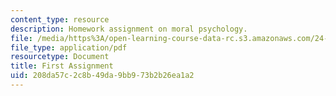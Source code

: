 ```yaml
---
content_type: resource
description: Homework assignment on moral psychology.
file: /media/https%3A/open-learning-course-data-rc.s3.amazonaws.com/24-120-moral-psychology-spring-2009/208da57c2c8b49da9bb973b2b26ea1a2_MIT24_120s09_assn01.pdf
file_type: application/pdf
resourcetype: Document
title: First Assignment
uid: 208da57c-2c8b-49da-9bb9-73b2b26ea1a2
---
```

